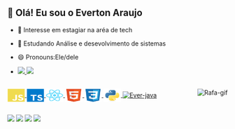 ## 👋 Olá! Eu sou o Everton Araujo

- 👀 Interesse em estagiar na aréa de tech
- 🌱 Estudando Análise e desevolvimento de sistemas 
- 😄 Pronouns:Ele/dele

- <div>
  <a href="https://beacons.ai/Evertonaraujo">
  <img height="180em" src="https://github-readme-stats.vercel.app/api?username=Evertonaraujo&show_icons=true&theme=dark&include_all_commits=true&count_private=true"/>
  <img height="180em" src="https://github-readme-stats.vercel.app/api/top-langs/?username=Evertonaraujo&layout=compact&langs_count=16&theme=dark"/>
</div>

 <div style="display: inline_block"><br>
  <img align="center" alt="Ever-Js" height="30" width="40" src="https://raw.githubusercontent.com/devicons/devicon/master/icons/javascript/javascript-plain.svg">
  <img align="center" alt="Ever-Ts" height="30" width="40" src="https://raw.githubusercontent.com/devicons/devicon/master/icons/typescript/typescript-plain.svg">
  <img align="center" alt="Ever-React" height="30" width="40" src="https://raw.githubusercontent.com/devicons/devicon/master/icons/react/react-original.svg">
  <img align="center" alt="Ever-HTML" height="30" width="40" src="https://raw.githubusercontent.com/devicons/devicon/master/icons/html5/html5-original.svg">
  <img align="center" alt="Ever-CSS" height="30" width="40" src="https://raw.githubusercontent.com/devicons/devicon/master/icons/css3/css3-original.svg">
  <img align="center" alt="Ever-Python" height="30" width="40" src="https://raw.githubusercontent.com/devicons/devicon/master/icons/python/python-original.svg">
  <img align="center" alt="Ever-java" height="30" width="40" src="https://cdn.jsdelivr.net/gh/devicons/devicon@latest/icons/java/java-plain.svg">
  <img align="right" alt="Rafa-gif" src="https://cdn.discordapp.com/attachments/795358919417397249/825430589581688872/hi.gif">
 </div>

 ##

 <div>
  <a href="https://www.instagram.com/everton_araujo19/" target="_blank"><img src="https://img.shields.io/badge/-Instagram-%23E4405F?style=for-the-badge&logo=instagram&logoColor=white" target="_blank"></a>
 <a href="https://discord.gg/G9GPg5SA75" target="_blank"><img src="https://img.shields.io/badge/Discord-7289DA?style=for-the-badge&logo=discord&logoColor=white" target="_blank"></a> 
  <a href = "mailto:Evertonaraujovdd@gmail.com"><img src="https://img.shields.io/badge/Gmail-D14836?style=for-the-badge&logo=gmail&logoColor=white" target="_blank"></a>
  <a href="https://www.linkedin.com/in/everton-araujo-baa011164/" target="_blank"><img src="https://img.shields.io/badge/-LinkedIn-%230077B5?style=for-the-badge&logo=linkedin&logoColor=white" target="_blank"></a>   
</div




 

 
